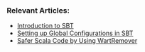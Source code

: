 
### Relevant Articles:
- [Introduction to SBT](https://www.baeldung.com/scala/sbt-intro)
- [Setting up Global Configurations in SBT](https://www.baeldung.com/scala/sbt-global-configurations)
- [Safer Scala Code by Using WartRemover](https://www.baeldung.com/scala/wartremover)
